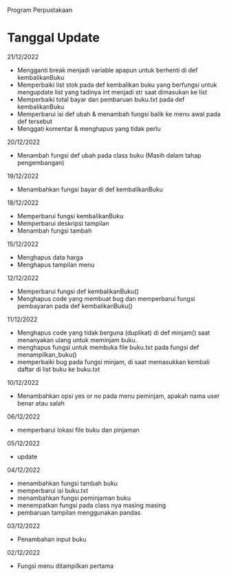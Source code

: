 Program Perpustakaan
# Tanggal Update 
21/12/2022
- Mengganti break menjadi variable apapun untuk berhenti di def kembalikanBuku
- Memperbaiki list stok pada def kembalikan buku yang berfungsi untuk mengupdate list yang tadinya int menjadi str saat dimasukan ke list
- Memperbaiki total bayar dan pembaruan buku.txt pada def kembalikanBuku
- Memperbarui isi def ubah & menambah fungsi balik ke menu awal pada def tersebut
- Menggati komentar & menghapus yang tidak perlu

20/12/2022
- Menambah fungsi def ubah pada class buku (Masih dalam tahap pengembangan)

19/12/2022
- Menambahkan fungsi bayar di def kembalikanBuku

18/12/2022
- Memperbarui fungsi kembalikanBuku
- Memperbarui deskripsi tampilan
- Menambah fungsi tambah

15/12/2022
- Menghapus data harga
- Menghapus tampilan menu

12/12/2022
- Memperbarui fungsi def kembalikanBuku()
- Menghapus code yang membuat bug dan memperbarui fungsi pembayaran pada def kembalikanBuku()

11/12/2022
- Menghapus code yang tidak berguna (duplikat) di def minjam() saat menanyakan ulang untuk meminjam buku.
- menghapus fungsi untuk membuka file buku.txt pada fungsi def menampilkan_buku()
- memperbaiki bug pada fungsi minjam, di saat memasukkan kembali daftar di list buku ke buku.txt

10/12/2022
- Menambahkan opsi yes or no pada menu peminjam, apakah nama user benar atau salah

06/12/2022
- memperbarui lokasi file buku dan pinjaman

05/12/2022
- update

04/12/2022
- menambahkan fungsi tambah buku
- memperbarui isi buku.txt
- menambahkan fungsi peminjaman buku
- menempatkan fungsi pada class nya masing masing
- pembaruan tampilan menggunakan pandas

03/12/2022
- Penambahan input buku

02/12/2022 
- Fungsi menu ditampilkan pertama
